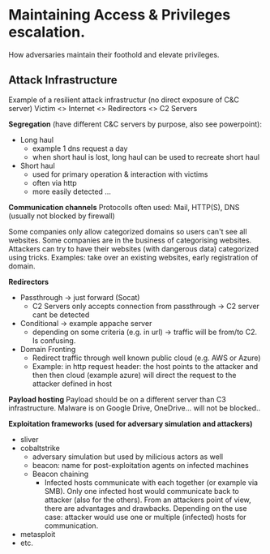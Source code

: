 # Maintaining Access & Privileges escalation.
How adversaries maintain their foothold and elevate privileges.

## Attack Infrastructure

Example of a resilient attack infrastructur (no direct exposure of C&C server)
Victim  <>   Internet  <>   Redirectors  <>   C2 Servers 


**Segregation** (have different C&C servers by purpose, also see powerpoint):  
- Long haul 
    - example 1 dns request a day
    - when short haul is lost, long haul can be used to recreate short haul
- Short haul
    - used for primary operation & interaction with victims
    - often via http
    - more easily detected
    ...

**Communication channels**
Protocolls often used: Mail, HTTP(S), DNS   (usually not blocked by firewall)

Some companies only allow categorized domains so users can't see all websites. Some companies are in the business of categorising websites. Attackers can try to have their websites (with dangerous data) categorized using tricks. Examples: take over an existing websites, early registration of domain.

**Redirectors**
- Passthrough -> just forward  (Socat)
    - C2 Servers only accepts connection from passthrough -> C2 server cant be detected 
- Conditional  -> example appache server
    - depending on some criteria (e.g. in url) -> traffic will be from/to C2. Is confusing.
- Domain Fronting  
    - Redirect traffic through well known public cloud (e.g. AWS or Azure)
    - Example: in http request header: the host points to the attacker and then then cloud (example azure) will direct the request to the attacker defined in host


**Payload hosting**
Payload should be on a different server than C3 infrastructure.
Malware is on Google Drive, OneDrive... will not be blocked..

**Exploitation frameworks (used for adversary simulation and attackers)**
- sliver
- cobaltstrike  
    - adversary simulation but used by milicious actors as well
    - beacon: name for post-exploitation agents on infected machines
    - Beacon chaining
        - Infected hosts communicate with each together  (or example via SMB). Only one infected host would communicate back to attacker (also for the others). From an attackers point of view, there are advantages and drawbacks. Depending on the use case: attacker would use one or multiple (infected) hosts for communication.
- metasploit 
- etc.


